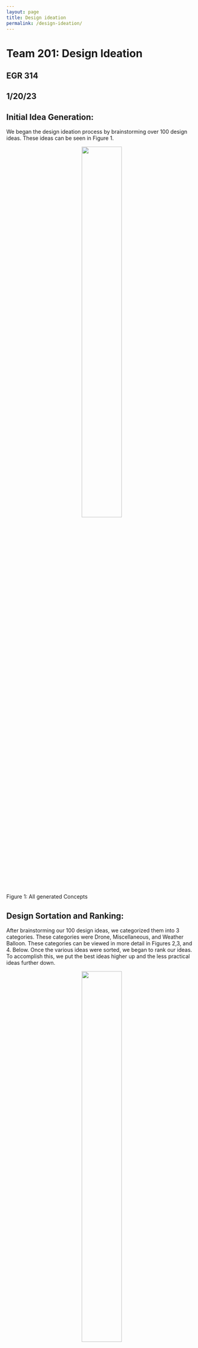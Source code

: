 ```yaml
---
layout: page
title: Design ideation
permalink: /design-ideation/
---
```


# Team 201: Design Ideation
## EGR 314 
## 1/20/23

## Initial Idea Generation:

We began the design ideation process by brainstorming over 100 design ideas. These ideas can be seen in Figure 1.

<figure class="image">  

<div style="text-align: center">  

<img src="media/100Concpets.jpg" width="50%"><br>  

</div>

</figure>
Figure 1: All generated Concepts


## Design Sortation and Ranking:

After brainstorming our 100 design ideas, we categorized them into 3 categories. These categories were Drone, Miscellaneous, and Weather Balloon. These categories can be viewed in more detail in Figures 2,3, and 4. Below. Once the various ideas were sorted, we began to rank our ideas. To accomplish this, we put the best ideas higher up and the less practical ideas further down.  

<figure class="image">  

<div style="text-align: center">  

<img src="media/DroneConcepts.jpg" width="50%"><br>  

</div>

</figure>
Figure 2: Concepts associated with “Drone”




<figure class="image">  

<div style="text-align: center">  

<img src="media/MiscConcepts.jpg" width="50%"><br>  

</div>

</figure>
Figure 3: Miscellaneous and “Water Quality”




<figure class="image">  

<div style="text-align: center">  

<img src="media/WeatherBalloonConcepts.jpg" width="50%"><br>  

</div>

</figure>
Figure 4: Concepts associated with “Weather Balloon”



## Design Concepts:

### Design Concept 1:

The first design concept is a weather balloon which can be seen in Figure 5.

<figure class="image">  

<div style="text-align: center">  

<img src="media/WeatherBalloonMockup.jpg" width="50%"><br>  

</div>

</figure>
Figure 5: Concept #1: Weather Balloon 

### Design Premise:

The idea behind this prototype was to illustrate how a box could track the important values of a weather balloon. We have multiple key aspects shown in this model that are fundamental to the design. We have the balloon that will raise the device up in the sky to collect readings. We are discussing whether to use an actual weather balloon, a helium balloon, or a biodegradable balloon to limit waste. We have a strong string/rope that will connect the balloon to the top of the box whether it be on a hook or another method with a closed top. We have two currently undefined weather-based sensors that will be connected to the PCB inside of the unit inside the box. Connected to the top we have a bidirectional motor that will be the actuation and will be in charge of cutting the rope to bring the device back for the users. We also have attached a GPS tracker that will be utilized through wifi to allow us to receive the readings while also being able to track the balloon. Overall we think this is a very cool idea however the one major drawback we have is not wasting balloons and helium and the safe landing of the device to remain cost-effective.

### Design Concept 2:
The second design concept is Water Buoy Environmental Sensor which can be seen in Figures 6 and 7. 

<figure class="image">  

<div style="text-align: center">  

<img src="media/BuoyConceptA.png" width="50%"><br>  

</div>

</figure>
Fig. 6: Top View of Design Concept #2


<figure class="image">  

<div style="text-align: center">  

<img src="media/BuoyConceptB.png" width="50%"><br>  

</div>

</figure>
Fig. 7: Cross-section side view of Design Concept #2 

### Design Premise:

Design concept #2 looks to act as a deployable water quality  and condition sensor. The user would place the buoy in a body of water to collect and transmit data based on the attached sensors. The main point of actuation is in a sample collection bay door, which sits under the surface of the water. Once the door closes, the water sample can be collected later when the device is retrieved for lab analysis.

The microcontroller and batteries will be stored in a sealed chamber within the main housing of the device, with wires running out connecting to the motor, lights, and external sensors, and sealed to prevent water from damaging the electronics.. The body of the device will be constructed from some waterproof material, most likely printed PLA. One major risk of this design is damaged to the sensitive components due to moisture or water. Some inexpensive moisture control strategies would be including silica gel packets within the electronics housing. 

### Design Concept 3:

The third design concept is a Weather Drone which can be viewed in Figure 8.

<figure class="image">  

<div style="text-align: center">  

<img src="media/DroneMockup.jpg" width="50%"><br>  

</div>

</figure>
Fig. 8: Concept #3: “Drone Kit”


### Design Premise:

The idea for the drone is to take advantage of a drone’s capabilities to reach different altitudes quickly and be programmed to take a certain flight path. We would attach numerous sensors to the drone and try to upgrade its chassis and casing if need be. It would be collecting data from these sensors and storing them on an SD card and then transferring them over wifi once it can connect. 

The main concepts are shown in the image, but some were not able to be included due to them being internal components. These include a rechargeable battery, a way to track the drone using GPS, some form of collision detection, implementing PID control form the rotors, implementing Lidar to try and prevent collisions, the ability to sync with multiple drones, on-board encryption for the data(specifically the GPS data), a way to prevent the drone from accidently flying into restricted airspace, returning to base in case of a low battery, a gyroscope for stability, and a way to remotely control the drone. 

An example of usage would be wanting to track weather patterns in an area throughout a day. A user would set a flight path for the drone or even use a pre-programmed flight path (such as a grid pattern or a figure eight) and it would collect data throughout the day, autonomously returning to recharge and transfer any data it had collected. The user could change the height it operates at, to check weather patterns closer to the ground or higher up. 

